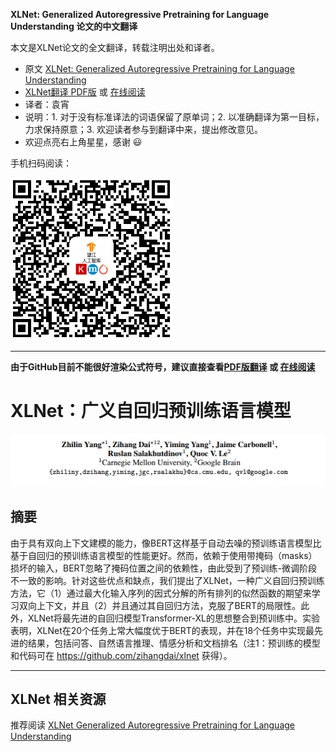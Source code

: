 **XLNet: Generalized Autoregressive Pretraining for Language Understanding 论文的中文翻译**

本文是XLNet论文的全文翻译，转载注明出处和译者。

+ 原文 [XLNet: Generalized Autoregressive Pretraining for Language Understanding](https://arxiv.org/abs/1906.08237)
+ [XLNet翻译 PDF版](XLNet翻译.pdf) 或 [在线阅读](https://yuanxiaosc.github.io/2019/07/03/XLNet_Generalized_Autoregressive_Pretraining_for_Language_Understanding%E7%BF%BB%E8%AF%91/)
+ 译者：袁宵
+ 说明：1. 对于没有标准译法的词语保留了原单词；2. 以准确翻译为第一目标，力求保持原意；3. 欢迎读者参与到翻译中来，提出修改意见。
+ 欢迎点亮右上角星星，感谢 :smiley:

手机扫码阅读：

![](XLNet_Generalized_Autoregressive_Pretraining_for_Language_Understanding翻译/XLNet论文翻译扫码阅读.png)

---

**由于GitHub目前不能很好渲染公式符号，建议直接查看[PDF版翻译](XLNet翻译.pdf) 或 [在线阅读](https://yuanxiaosc.github.io/2019/07/03/XLNet_Generalized_Autoregressive_Pretraining_for_Language_Understanding%E7%BF%BB%E8%AF%91/)**

# XLNet：广义自回归预训练语言模型

![](XLNet_Generalized_Autoregressive_Pretraining_for_Language_Understanding翻译/author.png)

## 摘要

由于具有双向上下文建模的能力，像BERT这样基于自动去噪的预训练语言模型比基于自回归的预训练语言模型的性能更好。然而，依赖于使用带掩码（masks）损坏的输入，BERT忽略了掩码位置之间的依赖性，由此受到了预训练-微调阶段不一致的影响。针对这些优点和缺点，我们提出了XLNet，一种广义自回归预训练方法，它（1）通过最大化输入序列的因式分解的所有排列的似然函数的期望来学习双向上下文，并且（2）并且通过其自回归方法，克服了BERT的局限性。此外，XLNet将最先进的自回归模型Transformer-XL的思想整合到预训练中。实验表明，XLNet在20个任务上常大幅度优于BERT的表现，并在18个任务中实现最先进的结果，包括问答、自然语言推理、情感分析和文档排名（注1：预训练的模型和代码可在 https://github.com/zihangdai/xlnet 获得）。

---

## XLNet 相关资源

推荐阅读 [XLNet Generalized Autoregressive Pretraining for Language Understanding](https://yuanxiaosc.github.io/2019/07/03/XLNet_Generalized_Autoregressive_Pretraining_for_Language_Understanding/)
